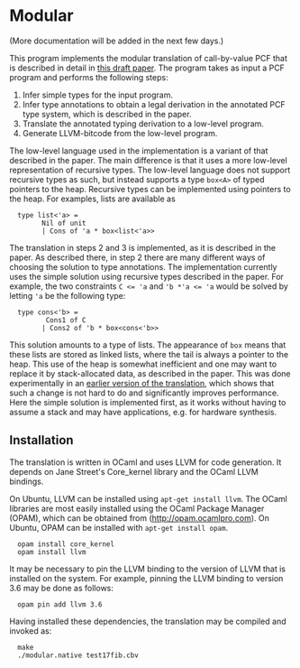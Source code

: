 # Modular
(More documentation will be added in the next few days.)

This program implements the modular translation of call-by-value PCF
that is described in detail in
[this draft paper](http://www2.tcs.ifi.lmu.de/~schoepp/Docs/modular.pdf).
The program takes as input a PCF program and performs the following steps:

  1. Infer simple types for the input program.
  2. Infer type annotations to obtain a legal derivation in the
     annotated PCF type system, which is described in the paper.
  3. Translate the annotated typing derivation to a low-level program.
  4. Generate LLVM-bitcode from the low-level program.

The low-level language used in the implementation is a variant of that described in the paper. The main difference is that it uses a more low-level
representation of recursive types. The low-level language does not support recursive types as such, but instead supports a type `box<A>` of typed
pointers to the heap. Recursive types can be implemented using pointers to the heap. For examples, lists are available as
```
  type list<'a> =
        Nil of unit
        | Cons of 'a * box<list<'a>>
```

The translation in steps 2 and 3 is implemented, as it is described in the paper. As described there, in step 2 there are many different ways of choosing
the solution to type annotations. The implementation currently uses the simple solution using recursive types described in the paper. For example, the two
constraints `C <= 'a` and `'b *'a <= 'a` would be solved by letting `'a` be the following type:
```
  type cons<'b> =
         Cons1 of C
        | Cons2 of 'b * box<cons<'b>>
```
This solution amounts to a type of lists. The appearance of `box` means that these lists are stored as linked lists, where the tail is always a pointer to
the heap. This use of the heap is somewhat inefficient and one may want to replace it by stack-allocated data, as described in the paper. This was done
experimentally in an [earlier version of the translation](https://github.com/uelis/cbv2int), which shows that such a change is not hard to do and significantly improves
performance. Here the simple solution is implemented first, as it works without having to assume a stack and may have applications, e.g. for hardware synthesis.


## Installation

The translation is written in OCaml and uses LLVM for code generation. It depends on Jane Street's Core_kernel library and the OCaml LLVM bindings.

On Ubuntu, LLVM can be installed using `apt-get install llvm`. The OCaml
libraries are most easily installed using the OCaml Package Manager (OPAM),
which can be obtained from (http://opam.ocamlpro.com). On Ubuntu, OPAM can be installed with `apt-get install opam`.

```
  opam install core_kernel
  opam install llvm
```

It may be necessary to pin the LLVM binding to the version of LLVM that is
installed on the system. For example, pinning the LLVM binding to version 3.6 may be done as follows:

```
  opam pin add llvm 3.6
```

Having installed these dependencies, the translation may be compiled and invoked as:

```
  make
  ./modular.native test17fib.cbv
```

